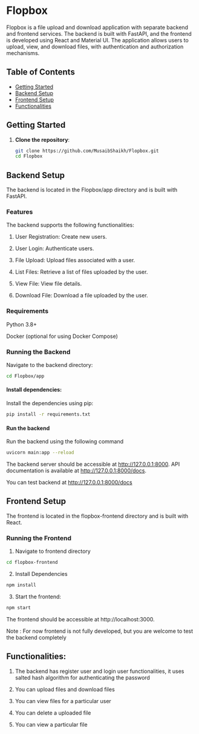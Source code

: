 # Flopbox

Flopbox is a file upload and download application with separate backend and frontend services. The backend is built with FastAPI, and the frontend is developed using React and Material UI. The application allows users to upload, view, and download files, with authentication and authorization mechanisms.

## Table of Contents

- [Getting Started](#getting-started)
- [Backend Setup](#backend-setup)
- [Frontend Setup](#frontend-setup)
- [Functionalities](#functionalities)

## Getting Started

1. **Clone the repository**:

   ```bash
   git clone https://github.com/MusaibShaikh/Flopbox.git
   cd Flopbox

## Backend Setup

The backend is located in the Flopbox/app directory and is built with FastAPI.

### Features
The backend supports the following functionalities:

1. User Registration: Create new users.

2. User Login: Authenticate users.

3. File Upload: Upload files associated with a user.

4. List Files: Retrieve a list of files uploaded by the user.

5. View File: View file details.

6. Download File: Download a file uploaded by the user.

### Requirements
Python 3.8+

Docker (optional for using Docker Compose)

### Running the Backend
Navigate to the backend directory:

```bash
cd Flopbox/app
```

#### Install dependencies:
Install the dependencies using pip:

```bash
pip install -r requirements.txt
```
#### Run the backend
Run the backend using the following command
```bash
uvicorn main:app --reload
```
The backend server should be accessible at http://127.0.0.1:8000. API documentation is available at http://127.0.0.1:8000/docs.

You can test backend at http://127.0.0.1:8000/docs

## Frontend Setup
The frontend is located in the flopbox-frontend directory and is built with React.

### Running the Frontend
1. Navigate to frontend directory
```bash
cd flopbox-frontend
```

2. Install Dependencies
```bash
npm install
```

3. Start the frontend:
```bash
npm start
```

The frontend should be accessible at http://localhost:3000.

Note : For now frontend is not fully developed, but you are welcome to test the backend completely


## Functionalities:

1. The backend has register user and login user functionalities, it uses salted hash algorithm for authenticating the password

2. You can upload files and download files

3. You can view files for a particular user 

4. You can delete a uploaded file

5. You can view a particular file

